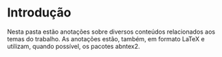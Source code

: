 # Introdução

Nesta pasta estão anotações sobre diversos conteúdos relacionados aos temas do trabalho. As anotações estão, também, em formato LaTeX e utilizam, quando possível, os pacotes abntex2.